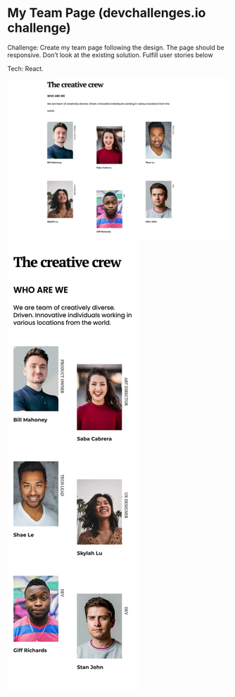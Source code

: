 # My Team Page (devchallenges.io challenge)

Challenge: Create my team page following the design. The page should be responsive. Don’t look at the existing solution. Fulfill user stories below

Tech: React.

![alt text](https://github.com/juanmiguelruiz/my-team-page/blob/main/src/assets/img/preview_desktop.png)
![alt text](https://github.com/juanmiguelruiz/my-team-page/blob/main/src/assets/img/preview_mobile.png)

